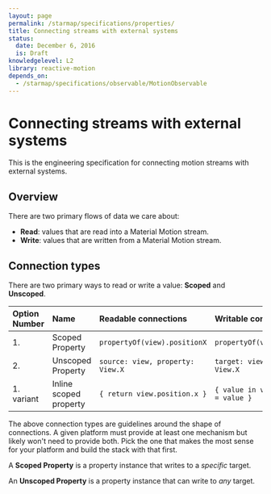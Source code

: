```yaml
---
layout: page
permalink: /starmap/specifications/properties/
title: Connecting streams with external systems
status:
  date: December 6, 2016
  is: Draft
knowledgelevel: L2
library: reactive-motion
depends_on:
  - /starmap/specifications/observable/MotionObservable
---
```


# Connecting streams with external systems

This is the engineering specification for connecting motion streams with external systems.

## Overview

There are two primary flows of data we care about:

- **Read**: values that are read into a Material Motion stream.
- **Write**: values that are written from a Material Motion stream.

## Connection types

There are two primary ways to read or write a value: **Scoped** and **Unscoped**.

| Option Number | Name                   | Readable connections             | Writable connections                  |
|:--------------|:-----------------------|:---------------------------------|:---------------------------------------|
| 1.            | Scoped Property        | `propertyOf(view).positionX`     | `propertyOf(view).positionX`           |
| 2.            | Unscoped Property      | `source: view, property: View.X` | `target: view, property: View.X`       |
| 1. variant    | Inline scoped property | `{ return view.position.x }`     | `{ value in view.position.x = value }` |

The above connection types are guidelines around the shape of connections. A given platform must
provide at least one mechanism but likely won't need to provide both. Pick the one that makes the
most sense for your platform and build the stack with that first.

A **Scoped Property** is a property instance that writes to a *specific* target.

An **Unscoped Property** is a property instance that can write to *any* target.
